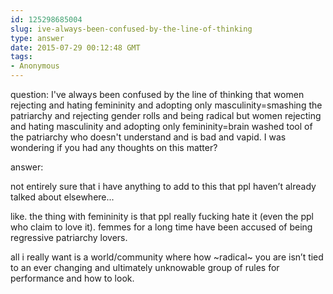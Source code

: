 ```yaml
---
id: 125298685004
slug: ive-always-been-confused-by-the-line-of-thinking
type: answer
date: 2015-07-29 00:12:48 GMT
tags:
- Anonymous
---
```

question: I've always been confused by the line of thinking that women rejecting and hating femininity and adopting only masculinity=smashing the patriarchy and rejecting gender rolls and being radical but women rejecting and hating masculinity and adopting only femininity=brain washed tool of the patriarchy who doesn't understand and is bad and vapid. I was wondering if you had any thoughts on this matter?

answer: <p>not entirely sure that i have anything to add to this that ppl haven’t already talked about elsewhere...</p><p>like. the thing with femininity is that ppl really fucking hate it (even the ppl who claim to love it). femmes for a long time have been accused of being regressive patriarchy lovers.&nbsp;</p><p>all i really want is a world/community where how ~radical~ you are isn’t tied to an ever changing and ultimately unknowable group of rules for performance and how to look.&nbsp;</p>